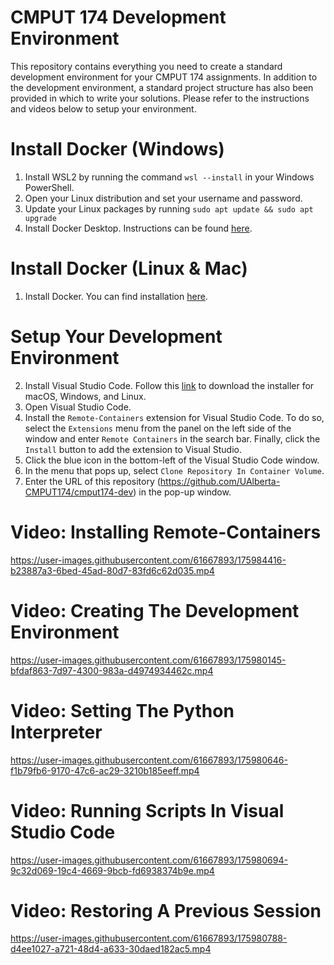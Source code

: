# CMPUT 174 Development Environment
This repository contains everything you need to create a standard development environment for your CMPUT 174 assignments. In addition to the development environment, a standard project structure has also been provided in which to write your solutions. Please refer to the instructions and videos below to setup your environment.

# Install Docker (Windows)
1. Install WSL2 by running the command ```wsl --install``` in your Windows PowerShell.
2. Open your Linux distribution and set your username and password.
3. Update your Linux packages by running ```sudo apt update && sudo apt upgrade```
4. Install Docker Desktop. Instructions can be found [here](https://docs.microsoft.com/en-us/windows/wsl/tutorials/wsl-containers#install-docker-desktop).

# Install Docker (Linux & Mac)
1. Install Docker. You can find installation [here](https://docs.docker.com/get-docker/).

# Setup Your Development Environment
2. Install Visual Studio Code. Follow this [link](https://code.visualstudio.com/download) to download the installer for macOS, Windows, and Linux.
3. Open Visual Studio Code.
4. Install the `Remote-Containers` extension for Visual Studio Code. To do so, select the `Extensions` menu from the panel on the left side of the window and enter `Remote Containers` in the search bar. Finally, click the `Install` button to add the extension to Visual Studio.
6. Click the blue icon in the bottom-left of the Visual Studio Code window.
7. In the menu that pops up, select `Clone Repository In Container Volume`.
8. Enter the URL of this repository (https://github.com/UAlberta-CMPUT174/cmput174-dev) in the pop-up window.

# Video: Installing Remote-Containers
https://user-images.githubusercontent.com/61667893/175984416-b23887a3-6bed-45ad-80d7-83fd6c62d035.mp4

# Video: Creating The Development Environment
https://user-images.githubusercontent.com/61667893/175980145-bfdaf863-7d97-4300-983a-d4974934462c.mp4

# Video: Setting The Python Interpreter

https://user-images.githubusercontent.com/61667893/175980646-f1b79fb6-9170-47c6-ac29-3210b185eeff.mp4

# Video: Running Scripts In Visual Studio Code

https://user-images.githubusercontent.com/61667893/175980694-9c32d069-19c4-4669-9bcb-fd6938374b9e.mp4

# Video: Restoring A Previous Session

https://user-images.githubusercontent.com/61667893/175980788-d4ee1027-a721-48d4-a633-30daed182ac5.mp4


